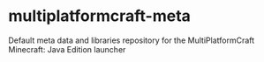 # multiplatformcraft-meta
Default meta data and libraries repository for the MultiPlatformCraft Minecraft: Java Edition launcher
